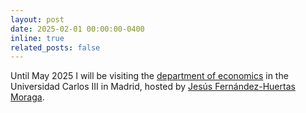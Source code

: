 ```yaml
---
layout: post
date: 2025-02-01 00:00:00-0400
inline: true
related_posts: false
---
```


Until May 2025 I will be visiting the [department of economics](https://economics.uc3m.es/) in the Universidad Carlos III in Madrid, hosted by [Jesús Fernández-Huertas Moraga](https://sites.google.com/site/jfmecon/).